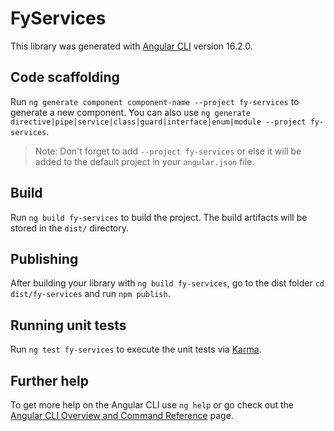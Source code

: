 # FyServices

This library was generated with [Angular CLI](https://github.com/angular/angular-cli) version 16.2.0.

## Code scaffolding

Run `ng generate component component-name --project fy-services` to generate a new component. You can also use `ng generate directive|pipe|service|class|guard|interface|enum|module --project fy-services`.
> Note: Don't forget to add `--project fy-services` or else it will be added to the default project in your `angular.json` file. 

## Build

Run `ng build fy-services` to build the project. The build artifacts will be stored in the `dist/` directory.

## Publishing

After building your library with `ng build fy-services`, go to the dist folder `cd dist/fy-services` and run `npm publish`.

## Running unit tests

Run `ng test fy-services` to execute the unit tests via [Karma](https://karma-runner.github.io).

## Further help

To get more help on the Angular CLI use `ng help` or go check out the [Angular CLI Overview and Command Reference](https://angular.io/cli) page.
